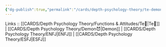 ```yaml
---
{"dg-publish":true,"permalink":"/cards/depth-psychology-theory/te-demon/","noteIcon":"","created":"2023-01-05T12:05:38.036+01:00","updated":"2023-04-21T13:49:23.932+02:00"}
---
```


Links :: [[CARDS/Depth Psychology Theory/Functions & Attitudes/Te🏹\|Te🏹]] | [[CARDS/Depth Psychology Theory/Demon😈\|Demon]] | [[CARDS/Depth Psychology Theory/ENFJ\|ENFJ]] | [[CARDS/Depth Psychology Theory/ESFJ\|ESFJ]]
